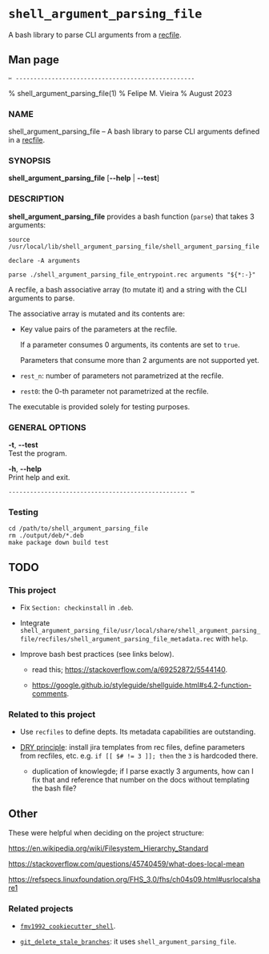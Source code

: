 <!--                          DO NOT EDIT THIS FILE                          -->
# `shell_argument_parsing_file`

A bash library to parse CLI arguments from a [recfile][recutils_website].

## Man page

`✂ --------------------------------------------------`

% shell_argument_parsing_file(1) % Felipe M. Vieira % August 2023

### NAME

shell_argument_parsing_file – A bash library to parse CLI arguments
defined in a
[recfile](https://www.gnu.org/software/recutils/ "GNU Recutils").

### SYNOPSIS

**shell_argument_parsing_file** \[**--help** \| **--test**\]

### DESCRIPTION

**shell_argument_parsing_file** provides a bash function (`parse`) that
takes 3 arguments:

    source /usr/local/lib/shell_argument_parsing_file/shell_argument_parsing_file

    declare -A arguments

    parse ./shell_argument_parsing_file_entrypoint.rec arguments "${*:-}"

A recfile, a bash associative array (to mutate it) and a string with the
CLI arguments to parse.

The associative array is mutated and its contents are:

-   Key value pairs of the parameters at the recfile.

    If a parameter consumes 0 arguments, its contents are set to `true`.

    Parameters that consume more than 2 arguments are not supported yet.

-   `rest_n`: number of parameters not parametrized at the recfile.

-   `rest0`: the 0-th parameter not parametrized at the recfile.

The executable is provided solely for testing purposes.

### GENERAL OPTIONS

**-t**, **--test**  
Test the program.

**-h**, **--help**  
Print help and exit.


`-------------------------------------------------- ✂`

<!--

## Developing

???

-->

### Testing

```
cd /path/to/shell_argument_parsing_file
rm ./output/deb/*.deb
make package down build test
```

## TODO

### This project

*   Fix `Section: checkinstall` in `.deb`.

*   Integrate `shell_argument_parsing_file/usr/local/share/shell_argument_parsing_file/recfiles/shell_argument_parsing_file_metadata.rec` with `help`.

*   Improve bash best practices (see links below).

    *   read this; <https://stackoverflow.com/a/69252872/5544140>.

    *   <https://google.github.io/styleguide/shellguide.html#s4.2-function-comments>.

### Related to this project

*   Use `recfiles` to define depts. Its metadata capabilities are outstanding.

*   [DRY principle](https://en.wikipedia.org/wiki/Don%27t_repeat_yourself): install jira templates from rec files, define parameters from recfiles, etc. e.g. `if [[ $# != 3 ]]; then` the `3` is hardcoded there.

    *   duplication of knowlegde; if I parse exactly 3 arguments, how can I fix that and reference that number on the docs without templating the bash file?

## Other

These were helpful when deciding on the project structure:

https://en.wikipedia.org/wiki/Filesystem_Hierarchy_Standard

https://stackoverflow.com/questions/45740459/what-does-local-mean

https://refspecs.linuxfoundation.org/FHS_3.0/fhs/ch04s09.html#usrlocalshare1

### Related projects

*   [`fmv1992_cookiecutter_shell`](https://github.com/fmv1992/fmv1992_cookiecutter_shell).

*   [`git_delete_stale_branches`](???): it uses `shell_argument_parsing_file`.

<!--  -->

<!-- https://pandoc.org/chunkedhtml-demo/8.16-links-1.html -->

[recutils_website]: https://www.gnu.org/software/recutils/ (GNU Recutils)

<!-- # vim: set filetype=pandoc fileformat=unix nowrap spell spelllang=en: -->

<!--                          DO NOT EDIT THIS FILE                          -->
